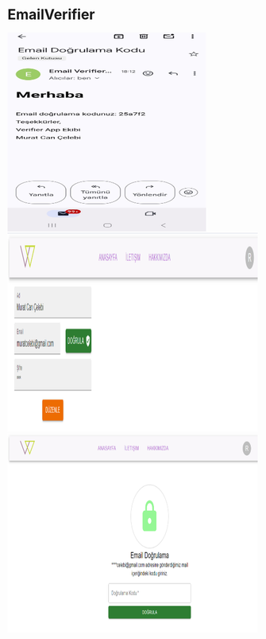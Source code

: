 # EmailVerifier
<img width="400px" height="400px" height="auto" src="./email-verifier-api/email-verifier-api/image/email.jpeg" />
<img width="900px" height="400px" height="auto" src="./email-verifier-ui/public/images/profileSS.png" />
<img width="900px" height="400px" height="auto" src="./email-verifier-ui/public/images/codeSS.png" />